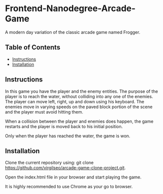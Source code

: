 # Frontend-Nanodegree-Arcade-Game

A modern day variation of the classic arcade game named Frogger.

## Table of Contents

* [Instructions](#instructions)
* [Installation](#installation)

## Instructions

In this game you have the player and the enemy entities. The purpose of the player is to reach the water, without colliding into any one of the enemies. The player can move left, right, up and down using his keyboard. The enemies move in varying speeds on the paved block portion of the scene and the player must avoid hitting them. 

When a collision between the player and enemies does happen, the game restarts and the player is moved back to his initial position.

Only when the player has reached the water, the game is won.

## Installation

Clone the current repository using: git clone https://github.com/virgilseo/arcade-game-clone-project.git.

Open the index.html file in your browser and start playing the game.

It is highly recommended to use Chrome as your go to browser.
